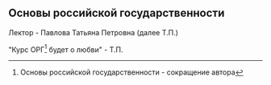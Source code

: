 ## Основы российской государственности

Лектор - Павлова Татьяна Петровна (далее Т.П.)

"Курс ОРГ[^1] будет о любви" - Т.П.

[^1]: Основы российской государственности - сокращение автора
